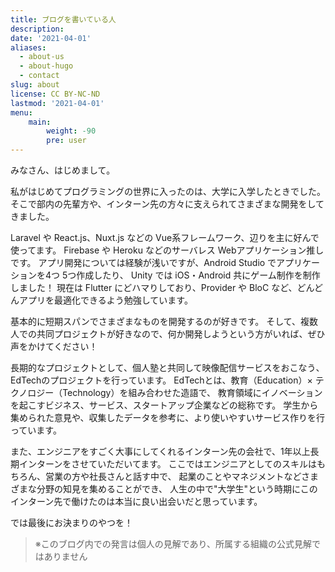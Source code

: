 ```yaml
---
title: ブログを書いている人
description:
date: '2021-04-01'
aliases:
  - about-us
  - about-hugo
  - contact
slug: about
license: CC BY-NC-ND
lastmod: '2021-04-01'
menu:
    main:
        weight: -90
        pre: user
---
```


みなさん、はじめまして。

私がはじめてプログラミングの世界に入ったのは、大学に入学したときでした。
そこで部内の先輩方や、インターン先の方々に支えられてさまざまな開発をしてきました。

Laravel や React.js、Nuxt.js などの Vue系フレームワーク、辺りを主に好んで使ってます。
Firebase や Heroku などのサーバレス Webアプリケーション推しです。
アプリ開発については経験が浅いですが、Android Studio でアプリケーションを4つ 5つ作成したり、
Unity では iOS・Android 共にゲーム制作を制作しました！
現在は Flutter にどハマりしており、Provider や BloC など、どんどんアプリを最適化できるよう勉強しています。

基本的に短期スパンでさまざまなものを開発するのが好きです。
そして、複数人での共同プロジェクトが好きなので、何か開発しようという方がいれば、ぜひ声をかけてください！

長期的なプロジェクトとして、個人塾と共同して映像配信サービスをおこなう、EdTechのプロジェクトを行っています。
EdTechとは、教育（Education）× テクノロジー（Technology）を組み合わせた造語で、
教育領域にイノベーションを起こすビジネス、サービス、スタートアップ企業などの総称です。
学生から集められた意見や、収集したデータを参考に、より使いやすいサービス作りを行っています。

また、エンジニアをすごく大事にしてくれるインターン先の会社で、1年以上長期インターンをさせていただいてます。
ここではエンジニアとしてのスキルはもちろん、営業の方や社長さんと話す中で、
起業のことやマネジメントなどさまざまな分野の知見を集めることができ、
人生の中で"大学生"という時期にこのインターン先で働けたのは本当に良い出会いだと思っています。

では最後にお決まりのやつを！

> ※このブログ内での発言は個人の見解であり、所属する組織の公式見解ではありません
